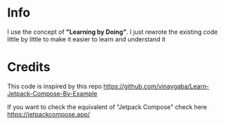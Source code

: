 # Info
I use the concept of **"Learning by Doing"**. I just rewrote the existing code little by little to make it easier to learn and understand it



# Credits
This code is inspired by this repo https://github.com/vinaygaba/Learn-Jetpack-Compose-By-Example

If you want to check the equivalent of "Jetpack Compose" check here https://jetpackcompose.app/




